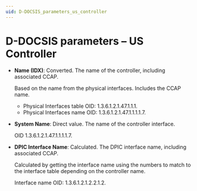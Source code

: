 ```yaml
---
uid: D-DOCSIS_parameters_us_controller
---
```


# D-DOCSIS parameters – US Controller

- **Name (IDX)**: Converted. The name of the controller, including associated CCAP.

  Based on the name from the physical interfaces. Includes the CCAP name.

  - Physical Interfaces table OID: 1.3.6.1.2.1.47.1.1.1.
  - Physical Interfaces name OID: 1.3.6.1.2.1.47.1.1.1.1.7.

- **System Name**: Direct value. The name of the controller interface.

  OID 1.3.6.1.2.1.47.1.1.1.1.7.

- **DPIC Interface Name**: Calculated. The DPIC interface name, including associated CCAP.

  Calculated by getting the interface name using the numbers to match to the interface table depending on the controller name.

  Interface name OID: 1.3.6.1.2.1.2.2.1.2.
